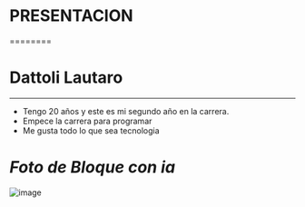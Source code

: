 # **PRESENTACION** 
========
# **Dattoli Lautaro** #
------------
- Tengo 20 años y este es mi segundo año en la carrera.
- Empece la carrera para programar 
- Me gusta todo lo que sea tecnologia




# *Foto de Bloque con ia* #
![image](https://github.com/pdepviernestm/2024-presentacion-lautarodattoli/assets/134455121/9fd4b98c-93e7-483d-8611-7eafc39a23c5)
